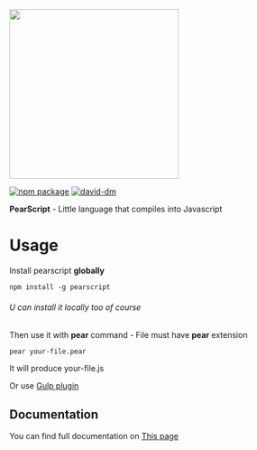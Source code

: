 <img src="https://kocisov.github.io/pearscript/pearscript.png" width="300">

[![npm package][npm-badge]][npm]
[![david-dm][david-badge]][david-dm]

**PearScript** - Little language that compiles into Javascript

# Usage
Install pearscript **globally**
```
npm install -g pearscript
```
###### U can install it locally too of course

Then use it with **pear** command - File must have **pear** extension

```
pear your-file.pear
```

It will produce your-file.js

Or use <a href="https://github.com/Kocisov/gulp-pearscript">Gulp plugin</a>

## Documentation
You can find full documentation on <a href="https://kocisov.github.io/pearscript/docs">This page</a>

[npm-badge]: https://img.shields.io/badge/npm-v0.1.9-brightgreen.svg
[npm]: https://www.npmjs.com/package/pearscript

[david-badge]: https://david-dm.org/kocisov/pearscript.svg
[david-dm]: https://david-dm.org/kocisov/pearscript
